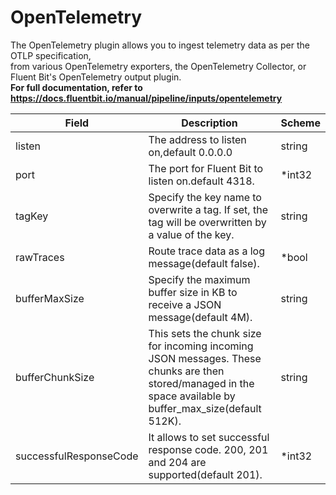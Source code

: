 # OpenTelemetry

The OpenTelemetry plugin allows you to ingest telemetry data as per the OTLP specification, <br /> from various OpenTelemetry exporters, the OpenTelemetry Collector, or Fluent Bit's OpenTelemetry output plugin. <br /> **For full documentation, refer to https://docs.fluentbit.io/manual/pipeline/inputs/opentelemetry**


| Field | Description | Scheme |
| ----- | ----------- | ------ |
| listen | The address to listen on,default 0.0.0.0 | string |
| port | The port for Fluent Bit to listen on.default 4318. | *int32 |
| tagKey | Specify the key name to overwrite a tag. If set, the tag will be overwritten by a value of the key. | string |
| rawTraces | Route trace data as a log message(default false). | *bool |
| bufferMaxSize | Specify the maximum buffer size in KB to receive a JSON message(default 4M). | string |
| bufferChunkSize | This sets the chunk size for incoming incoming JSON messages. These chunks are then stored/managed in the space available by buffer_max_size(default 512K). | string |
| successfulResponseCode | It allows to set successful response code. 200, 201 and 204 are supported(default 201). | *int32 |

